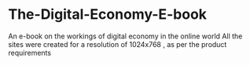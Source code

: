 # The-Digital-Economy-E-book
An e-book on the workings of digital economy in the online world
All the sites were created for a resolution of 1024x768 , as per the product requirements
